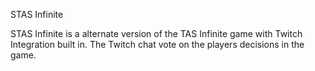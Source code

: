 STAS Infinite

STAS Infinite is a alternate version of the TAS Infinite game with Twitch Integration built in. The Twitch chat vote on the players decisions in the game.
